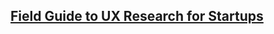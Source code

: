 ## [Field Guide to UX Research for Startups](https://library.gv.com/field-guide-to-ux-research-for-startups-8569114c27fb)